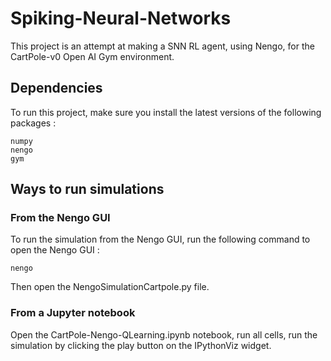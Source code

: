 # Spiking-Neural-Networks

This project is an attempt at making a SNN RL agent, using Nengo, for the CartPole-v0 Open AI Gym environment.


## Dependencies

To run this project, make sure you install the latest versions of the following packages :

```
numpy
nengo
gym
```

## Ways to run simulations
### From the Nengo GUI
To run the simulation from the Nengo GUI, run the following command to open the Nengo GUI :

```
nengo
```

Then open the NengoSimulationCartpole.py file.

### From a Jupyter notebook
Open the CartPole-Nengo-QLearning.ipynb notebook, run all cells, run the simulation by clicking the play button on the IPythonViz widget.

